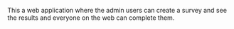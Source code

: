This a web application where the admin users can create a survey and see the results and everyone on the web can complete them.
